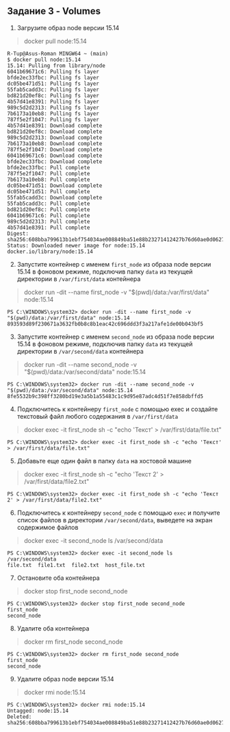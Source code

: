 ## Задание 3 - Volumes

1. Загрузите образ node версии 15.14
> docker pull node:15.14
```console
R-Tup@Asus-Roman MINGW64 ~ (main)
$ docker pull node:15.14
15.14: Pulling from library/node
6041b69671c6: Pulling fs layer
bfde2ec33fbc: Pulling fs layer
dc05be471d51: Pulling fs layer
55fab5cadd3c: Pulling fs layer
bd821d20ef8c: Pulling fs layer
4b57d41e8391: Pulling fs layer
989c5d2d2313: Pulling fs layer
7b6173a10eb8: Pulling fs layer
787f5e2f1047: Pulling fs layer
4b57d41e8391: Download complete
bd821d20ef8c: Download complete
989c5d2d2313: Download complete
7b6173a10eb8: Download complete
787f5e2f1047: Download complete
6041b69671c6: Download complete
bfde2ec33fbc: Download complete
bfde2ec33fbc: Pull complete
787f5e2f1047: Pull complete
7b6173a10eb8: Pull complete
dc05be471d51: Download complete
dc05be471d51: Pull complete
55fab5cadd3c: Download complete
55fab5cadd3c: Pull complete
bd821d20ef8c: Pull complete
6041b69671c6: Pull complete
989c5d2d2313: Pull complete
4b57d41e8391: Pull complete
Digest: sha256:608bba799613b1ebf754034ae008849ba51e88b23271412427b76d60ae0d0627
Status: Downloaded newer image for node:15.14
docker.io/library/node:15.14

```
2. Запустите контейнер с именем `first_node` из образа node версии 15.14 в фоновом режиме, подключив папку `data` из текущей директории в `/var/first/data` контейнера
> docker run -dit --name first_node -v "$(pwd)/data:/var/first/data" node:15.14
```console
PS C:\WINDOWS\system32> docker run -dit --name first_node -v "$(pwd)/data:/var/first/data" node:15.14
893593d89f230671a3632fb0b8c8b1eac42c696ddd3f3a217afe1de00b043bf5
```
3. Запустите контейнер с именем `second_node` из образа node версии 15.14 в фоновом режиме, подключив папку `data` из текущей директории в `/var/second/data` контейнера
> docker run -dit --name second_node -v "$(pwd)/data:/var/second/data" node:15.14
```console
PS C:\WINDOWS\system32> docker run -dit --name second_node -v "$(pwd)/data:/var/second/data" node:15.14
8fe5532b9c398ff3280bd19e3a5b1a55483c1c9d95e87adc4d51f7e858dbffd5
```
4. Подключитесь к контейнеру `first_node` с помощью exec и создайте текстовый файл любого содержания в `/var/first/data`
> docker exec -it first_node sh -c "echo 'Текст' > /var/first/data/file.txt"
```console
PS C:\WINDOWS\system32> docker exec -it first_node sh -c "echo 'Текст' > /var/first/data/file.txt"
```
5. Добавьте еще один файл в папку `data` на хостовой машине
> docker exec -it first_node sh -c "echo 'Текст 2' > /var/first/data/file2.txt"
```console
PS C:\WINDOWS\system32> docker exec -it first_node sh -c "echo 'Текст 2' > /var/first/data/file2.txt"
```
6. Подключитесь к контейнеру `second_node` с помощью `exec` и получите список файлов в директории `/var/second/data`, выведете на экран содержимое файлов
> docker exec -it second_node ls /var/second/data
```console
PS C:\WINDOWS\system32> docker exec -it second_node ls /var/second/data
file.txt  file1.txt  file2.txt  host_file.txt
```
7. Остановите оба контейнера
> docker stop first_node second_node
```console
PS C:\WINDOWS\system32> docker stop first_node second_node
first_node
second_node
```
8. Удалите оба контейнера
> docker rm first_node second_node
```console
PS C:\WINDOWS\system32> docker rm first_node second_node
first_node
second_node
```
9. Удалите образ node версии 15.14
> docker rmi node:15.14
```console
PS C:\WINDOWS\system32> docker rmi node:15.14
Untagged: node:15.14
Deleted: sha256:608bba799613b1ebf754034ae008849ba51e88b23271412427b76d60ae0d0627
```